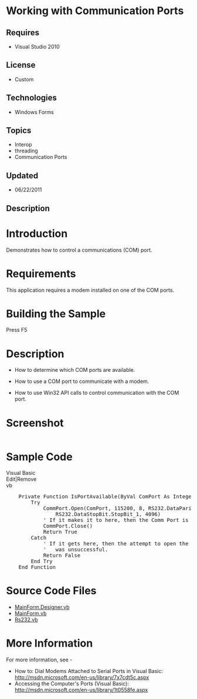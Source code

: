 # Working with Communication Ports
## Requires
- Visual Studio 2010
## License
- Custom
## Technologies
- Windows Forms
## Topics
- Interop
- threading
- Communication Ports
## Updated
- 06/22/2011
## Description

<h1>Introduction</h1>
<p><span id="ctl00_ctl00_Content_TabContentPanel_Content_wikiSourceLabel">Demonstrates how to control a communications (COM) port.</span></p>
<h1 class="heading"><span>Requirements</span></h1>
<div class="section" id="requirementsTitleSection">
<p>This application requires a modem installed on one of the COM ports.</p>
</div>
<h1><span>Building the Sample</span></h1>
<p>Press F5</p>
<h1>Description</h1>
<ul>
<li>
<p>How to determine which COM ports are available.</p>
</li><li>
<p>How to use a COM port to communicate with a modem.</p>
</li><li>
<p>How to use Win32 API calls to control communication with the COM port.</p>
</li></ul>
<h1>Screenshot</h1>
<p><img src="http://i1.code.msdn.s-msft.com/working-with-communication-7341881c/image/file/23083/1/screenshot.png" alt=""></p>
<h1>Sample Code<em><br>
</em></h1>
<div class="scriptcode">
<div class="pluginEditHolder" pluginCommand="mceScriptCode">
<div class="title"><span>Visual Basic</span></div>
<div class="pluginLinkHolder"><span class="pluginEditHolderLink">Edit</span>|<span class="pluginRemoveHolderLink">Remove</span></div>
<span class="hidden">vb</span>

<div class="preview">
<pre id="codePreview" class="vb">&nbsp;&nbsp;&nbsp;&nbsp;<span class="visualBasic__keyword">Private</span>&nbsp;<span class="visualBasic__keyword">Function</span>&nbsp;IsPortAvailable(<span class="visualBasic__keyword">ByVal</span>&nbsp;ComPort&nbsp;<span class="visualBasic__keyword">As</span>&nbsp;<span class="visualBasic__keyword">Integer</span>)&nbsp;<span class="visualBasic__keyword">As</span>&nbsp;<span class="visualBasic__keyword">Boolean</span>&nbsp;
&nbsp;&nbsp;&nbsp;&nbsp;&nbsp;&nbsp;&nbsp;&nbsp;<span class="visualBasic__keyword">Try</span>&nbsp;
&nbsp;&nbsp;&nbsp;&nbsp;&nbsp;&nbsp;&nbsp;&nbsp;&nbsp;&nbsp;&nbsp;&nbsp;CommPort.Open(ComPort,&nbsp;<span class="visualBasic__number">115200</span>,&nbsp;<span class="visualBasic__number">8</span>,&nbsp;RS232.DataParity.Parity_None,&nbsp;_&nbsp;
&nbsp;&nbsp;&nbsp;&nbsp;&nbsp;&nbsp;&nbsp;&nbsp;&nbsp;&nbsp;&nbsp;&nbsp;&nbsp;&nbsp;&nbsp;&nbsp;RS232.DataStopBit.StopBit_1,&nbsp;<span class="visualBasic__number">4096</span>)&nbsp;
&nbsp;&nbsp;&nbsp;&nbsp;&nbsp;&nbsp;&nbsp;&nbsp;&nbsp;&nbsp;&nbsp;&nbsp;<span class="visualBasic__com">'&nbsp;If&nbsp;it&nbsp;makes&nbsp;it&nbsp;to&nbsp;here,&nbsp;then&nbsp;the&nbsp;Comm&nbsp;Port&nbsp;is&nbsp;available.</span>&nbsp;
&nbsp;&nbsp;&nbsp;&nbsp;&nbsp;&nbsp;&nbsp;&nbsp;&nbsp;&nbsp;&nbsp;&nbsp;CommPort.Close()&nbsp;
&nbsp;&nbsp;&nbsp;&nbsp;&nbsp;&nbsp;&nbsp;&nbsp;&nbsp;&nbsp;&nbsp;&nbsp;<span class="visualBasic__keyword">Return</span>&nbsp;<span class="visualBasic__keyword">True</span>&nbsp;
&nbsp;&nbsp;&nbsp;&nbsp;&nbsp;&nbsp;&nbsp;&nbsp;<span class="visualBasic__keyword">Catch</span>&nbsp;
&nbsp;&nbsp;&nbsp;&nbsp;&nbsp;&nbsp;&nbsp;&nbsp;&nbsp;&nbsp;&nbsp;&nbsp;<span class="visualBasic__com">'&nbsp;If&nbsp;it&nbsp;gets&nbsp;here,&nbsp;then&nbsp;the&nbsp;attempt&nbsp;to&nbsp;open&nbsp;the&nbsp;Comm&nbsp;Port</span>&nbsp;
&nbsp;&nbsp;&nbsp;&nbsp;&nbsp;&nbsp;&nbsp;&nbsp;&nbsp;&nbsp;&nbsp;&nbsp;<span class="visualBasic__com">'&nbsp;&nbsp;&nbsp;was&nbsp;unsuccessful.</span>&nbsp;
&nbsp;&nbsp;&nbsp;&nbsp;&nbsp;&nbsp;&nbsp;&nbsp;&nbsp;&nbsp;&nbsp;&nbsp;<span class="visualBasic__keyword">Return</span>&nbsp;<span class="visualBasic__keyword">False</span>&nbsp;
&nbsp;&nbsp;&nbsp;&nbsp;&nbsp;&nbsp;&nbsp;&nbsp;<span class="visualBasic__keyword">End</span>&nbsp;<span class="visualBasic__keyword">Try</span>&nbsp;
&nbsp;&nbsp;&nbsp;&nbsp;<span class="visualBasic__keyword">End</span>&nbsp;<span class="visualBasic__keyword">Function</span></pre>
</div>
</div>
</div>
<h1><span>Source Code Files</span></h1>
<ul>
<li><a class="browseFile" href="sourcecode?fileId=23081&pathId=1179583985">MainForm.Designer.vb</a>
</li><li><a class="browseFile" href="sourcecode?fileId=23081&pathId=788199196">MainForm.vb</a>
</li><li><a class="browseFile" href="sourcecode?fileId=23081&pathId=140506884">Rs232.vb</a>
</li></ul>
<h1>More Information</h1>
<p>For more information, see -</p>
<ul>
<li>How to: Dial Modems Attached to Serial Ports in Visual Basic: <a href="http://msdn.microsoft.com/en-us/library/7x7cdt5c.aspx" target="_blank">
http://msdn.microsoft.com/en-us/library/7x7cdt5c.aspx</a> </li><li>Accessing the Computer's Ports (Visual Basic): <a href="http://msdn.microsoft.com/en-us/library/1t0558fe.aspx" target="_blank">
http://msdn.microsoft.com/en-us/library/1t0558fe.aspx</a> </li></ul>
